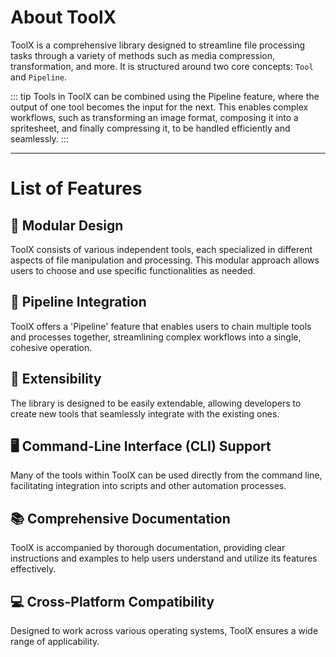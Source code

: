 # About ToolX

ToolX is a comprehensive library designed to streamline file processing tasks through a variety of methods such as media compression, transformation, and more. It is structured around two core concepts: `Tool` and `Pipeline`.

::: tip
Tools in ToolX can be combined using the Pipeline feature, where the output of one tool becomes the input for the next. This enables complex workflows, such as transforming an image format, composing it into a spritesheet, and finally compressing it, to be handled efficiently and seamlessly.
:::

---

# List of Features

## 🧩 Modular Design
ToolX consists of various independent tools, each specialized in different aspects of file manipulation and processing. This modular approach allows users to choose and use specific functionalities as needed.

## 🔗 Pipeline Integration
ToolX offers a 'Pipeline' feature that enables users to chain multiple tools and processes together, streamlining complex workflows into a single, cohesive operation.

## 🔧 Extensibility
The library is designed to be easily extendable, allowing developers to create new tools that seamlessly integrate with the existing ones.

## 🖥️ Command-Line Interface (CLI) Support
Many of the tools within ToolX can be used directly from the command line, facilitating integration into scripts and other automation processes.

## 📚 Comprehensive Documentation
ToolX is accompanied by thorough documentation, providing clear instructions and examples to help users understand and utilize its features effectively.

## 💻 Cross-Platform Compatibility
Designed to work across various operating systems, ToolX ensures a wide range of applicability.
